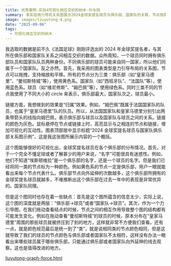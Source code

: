 ```yaml
---
title: 优秀案例-实验4可视化相互交织的树木-刘与同
summary: 本实验用力导向关系图展示2024金球奖提名球员与俱乐部、国家队的关联，节点按类别区分颜色与大小，直观体现分布情况，但信息层级有限、节点拖动易扰乱结构、球员归属辨识度不足。
image: images/liuyutong-4.png
date: "2025-09-06"
tags:
  - 可视化相互交织的树木
---
```


我选取的数据是前不久《法国足球》刚刚评选出的 2024 年金球奖提名者，与其所在俱乐部和国家队关系之间相互交织的数据。众所周知，一个球员同时拥有俱乐部队员和国家队队员两种身份。不同俱乐部的球员可能来自同一国家，所以他们同属于一个国家队。反之亦然。首先，我采用的图表类型是力引导布局的关系图，节点可以拖拽，支持缩放和平移。所有的节点分为三类：俱乐部（如“皇家马德里”、“曼彻斯特城”等），使用黄色系。国家队（如“西班牙队”、“法国队”等），使用蓝色系。球员（如“维尼修斯”、“姆巴佩”等），使用绿色系。同时三类不同的节点我使用了不同大小的 circle 来表示，俱乐部最大，国家队次之，球员最小。

链接方面，我想做到的效果是“归属”效果。例如，“姆巴佩”既属于法国国家队的队员，也属于“皇家马德里”队的队员。所以，从法国国家队和皇家马德里分别引出两条带箭头的线指向姆巴佩，表示俱乐部与球员以及国家队与球员之间的关系。链接的颜色为灰色。鼠标悬停在节点或链接上时，高亮显示与之相连的节点和链接，增加可视化的互动性。图表顶部居中显示标题“2024 金球奖提名球员与国家队俱乐部关系图示例”，这是我这张图所展示内容的一个概括。

这个图能够很好的可视化出，金球奖提名球员在各个俱乐部的分布情况。首先，对于一个完全不懂足球或者了解甚少的用户来说，“名字”可能很具有迷惑性。例如，他们不知道“埃斯顿维拉”是一个俱乐部的名字，还是一个球员的名字。但是我们已经将同一类的节点标为一种颜色。例如黄色系的节点一定是俱乐部，用户一眼就能看出来每个节点代表什么。俱乐部节点向外延伸的次数越多，这个俱乐部所拥有的金球奖提名球员就越多，不难推断出这个俱乐部在过去一年中的表现是非常优异的。国家队同理。

但是这个图同时也存在着一些缺点：首先是这个图所蕴含的信息太少，实际上说，这个图的深度就是两层：“俱乐部->球员”或者“国家队->球员”。其次，作为一个力引导图，在我们拖动查看结点的时候，节点之间的相互作用导致整个图的结构都有可能发生变化。例如在拖动查看“曼彻斯特城”的球员的时候，原本分布在“皇家马德里”周围的那些球员就被挤压到了别的地方，这样就非常不方便我们查看。还有一点，就是颜色规范最后是统一到了“类”，就是说相同类的节点颜色相同，但是这就导致了我们的球员的节点颜色与俱乐部或者国家队不太相符，这样没有办法一眼看出来哪些球员属于哪些俱乐部，只能通过俱乐部或者国家队向外延伸的线去观察。这也是值得改进的地方。

[liuyutong-graph-force.html](/excellent_works/liuyutong-graph-force.html)